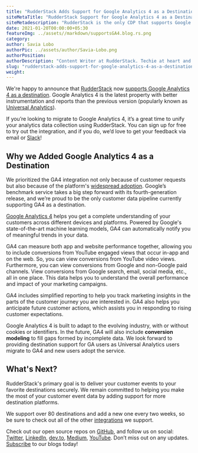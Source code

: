 ```yaml
---
title: "RudderStack Adds Support for Google Analytics 4 as a Destination"
siteMetaTitle: "RudderStack Support for Google Analytics 4 as a Destination"
siteMetadescription: "RudderStack is the only CDP that supports Google Analytics 4 as a destination. This blog shows how to access it via RudderStack"
date: 2021-01-20T00:00:00+05:30
featureImg: ../assets//markdown/supportsGA4.blog.rs.png
category: 
author: Savia Lobo
authorPic: ../assets/author/Savia-Lobo.png
authorPosition: 
authorDescription: "Content Writer at RudderStack. Techie at heart and loves to stay up to date with tech happenings across the globe. Loves singing and composing songs."
slug: "rudderstack-adds-support-for-google-analytics-4-as-a-destination"
weight: 
---
```


We're happy to announce that [RudderStack](http://www.rudderstack.com) now [supports Google Analytics 4 as a destination](https://rudderstack.com/integration/google-analytics-4/). Google Analytics 4 is the latest property with better instrumentation and reports than the previous version (popularly known as [Universal Analytics](https://support.google.com/analytics/answer/10220206)).  

If you’re looking to migrate to Google Analytics 4, it’s a great time to unify your analytics data collection using RudderStack. You can sign up for free to try out the integration, and if you do, we’d love to get your feedback via email or [Slack](https://resources.rudderstack.com/join-rudderstack-slack)! 


## Why we Added Google Analytics 4 as a Destination

We prioritized the GA4 integration not only because of customer requests but also because of the platform's [widespread adoption](https://w3techs.com/technologies/details/ta-googleanalytics). Google’s benchmark service takes a big step forward with its fourth-generation release, and we’re proud to be the only customer data pipeline currently supporting GA4 as a destination. 

[Google Analytics 4](https://blog.google/products/marketingplatform/analytics/new_google_analytics) helps you get a complete understanding of your customers across different devices and platforms. Powered by Google's state-of-the-art machine learning models, GA4 can automatically notify you of meaningful trends in your data. 

GA4 can measure both app and website performance together, allowing you to include conversions from YouTube engaged views that occur in-app and on the web. So, you can view conversions from YouTube video views. Furthermore, you can view conversions from Google and non-Google paid channels. View conversions from Google search, email, social media, etc., all in one place. This data helps you to understand the overall performance and impact of your marketing campaigns.

GA4 includes simplified reporting to help you track marketing insights in the parts of the customer journey you are interested in. GA4 also helps you anticipate future customer actions, which assists you in responding to rising customer expectations. 

Google Analytics 4 is built to adapt to the evolving industry, with or without cookies or identifiers. In the future, GA4 will also include **conversion modeling** to fill gaps formed by incomplete data. We look forward to providing destination support for GA users as Universal Analytics users migrate to GA4 and new users adopt the service.


## What's Next?

RudderStack's primary goal is to deliver your customer events to your favorite destinations securely. We remain committed to helping you make the most of your customer event data by adding support for more destination platforms.

We support over 80 destinations and add a new one every two weeks, so be sure to check out all of the other [integrations](https://rudderstack.com/integration/) we support. 

Check out our open source repos on [GitHub](https://github.com/rudderlabs), and follow us on social: [Twitter](https://twitter.com/RudderStack), [LinkedIn](https://www.linkedin.com/company/rudderlabs/), [dev.to](https://dev.to/rudderstack), [Medium](https://rudderstack.medium.com/), [YouTube](https://www.youtube.com/channel/UCgV-B77bV_-LOmKYHw8jvBw). Don’t miss out on any updates. [Subscribe](https://rudderstack.com/blog/) to our blogs today!
